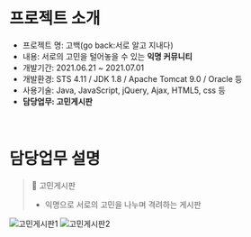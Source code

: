# 프로젝트 소개

- 프로젝트 명: 고백(go back:서로 알고 지내다)
- 내용: 서로의 고민을 털어놓을 수 있는 **익명 커뮤니티**
- 개발기간: 2021.06.21 ~ 2021.07.01
- 개발환경: STS 4.11 / JDK 1.8 / Apache Tomcat 9.0 / Oracle 등 
- 사용기술: Java, JavaScript, jQuery, Ajax, HTML5, css 등
- **담당업무: 고민게시판**   
<br>

# 담당업무 설명
> 🙋‍ 고민게시판
  >- 익명으로 서로의 고민을 나누며 격려하는 게시판
  

![고민게시판1](https://user-images.githubusercontent.com/88171499/133720128-d04466ee-670c-44e1-9a7a-d8232d83ae9e.png)
![고민게시판2](https://user-images.githubusercontent.com/88171499/133720130-9467fbe4-2dcc-4fa6-b8d0-286db3ec66f6.png)
